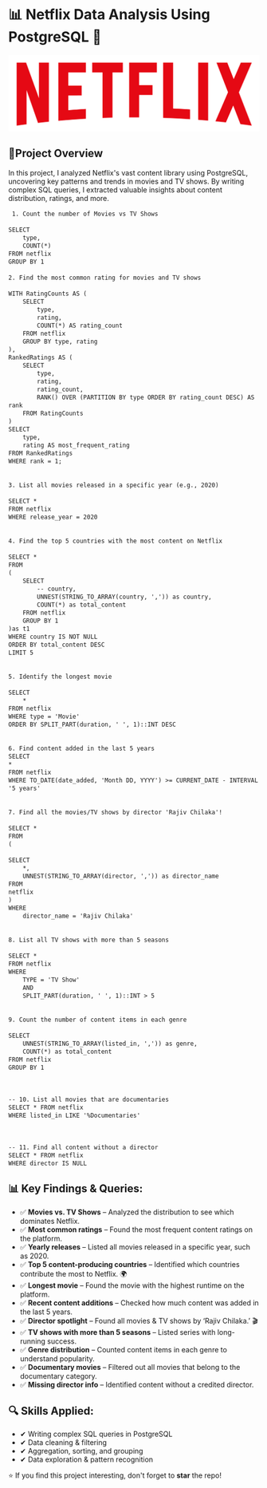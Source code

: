 # 📊 Netflix Data Analysis Using PostgreSQL 🍿

![image](https://github.com/mih-shanto/Netflix-Data-Analysis-Using-SQL-Exploring-User-Behavior-and-Content-Trends/blob/main/Project%20Details/logo.png)

## 🚀Project Overview
In this project, I analyzed Netflix's vast content library using PostgreSQL, uncovering key patterns and trends in movies and TV shows. By writing complex SQL queries, I extracted valuable insights about content distribution, ratings, and more.

     1. Count the number of Movies vs TV Shows
    
    SELECT 
    	type,
    	COUNT(*)
    FROM netflix
    GROUP BY 1

    2. Find the most common rating for movies and TV shows
    
    WITH RatingCounts AS (
        SELECT 
            type,
            rating,
            COUNT(*) AS rating_count
        FROM netflix
        GROUP BY type, rating
	),
	RankedRatings AS (
	    SELECT 
	        type,
	        rating,
	        rating_count,
	        RANK() OVER (PARTITION BY type ORDER BY rating_count DESC) AS rank
	    FROM RatingCounts
	)
	SELECT 
	    type,
	    rating AS most_frequent_rating
	FROM RankedRatings
	WHERE rank = 1;


	3. List all movies released in a specific year (e.g., 2020)
	
	SELECT * 
	FROM netflix
	WHERE release_year = 2020
	
	
	4. Find the top 5 countries with the most content on Netflix
	
	SELECT * 
	FROM
	(
		SELECT 
			-- country,
			UNNEST(STRING_TO_ARRAY(country, ',')) as country,
			COUNT(*) as total_content
		FROM netflix
		GROUP BY 1
	)as t1
	WHERE country IS NOT NULL
	ORDER BY total_content DESC
	LIMIT 5
	
	
	5. Identify the longest movie
	
	SELECT 
		*
	FROM netflix
	WHERE type = 'Movie'
	ORDER BY SPLIT_PART(duration, ' ', 1)::INT DESC
	
	
	6. Find content added in the last 5 years
	SELECT
	*
	FROM netflix
	WHERE TO_DATE(date_added, 'Month DD, YYYY') >= CURRENT_DATE - INTERVAL '5 years'


	7. Find all the movies/TV shows by director 'Rajiv Chilaka'!
	
	SELECT *
	FROM
	(
	
	SELECT 
		*,
		UNNEST(STRING_TO_ARRAY(director, ',')) as director_name
	FROM 
	netflix
	)
	WHERE 
		director_name = 'Rajiv Chilaka'

	
	8. List all TV shows with more than 5 seasons
	
	SELECT *
	FROM netflix
	WHERE 
		TYPE = 'TV Show'
		AND
		SPLIT_PART(duration, ' ', 1)::INT > 5


	9. Count the number of content items in each genre
	
	SELECT 
		UNNEST(STRING_TO_ARRAY(listed_in, ',')) as genre,
		COUNT(*) as total_content
	FROM netflix
	GROUP BY 1



	-- 10. List all movies that are documentaries
	SELECT * FROM netflix
	WHERE listed_in LIKE '%Documentaries'



	-- 11. Find all content without a director
	SELECT * FROM netflix
	WHERE director IS NULL
## 📊 Key Findings & Queries:
- ✅ **Movies vs. TV Shows** – Analyzed the distribution to see which dominates Netflix.  
- ✅ **Most common ratings** – Found the most frequent content ratings on the platform.  
- ✅ **Yearly releases** – Listed all movies released in a specific year, such as 2020.  
- ✅ **Top 5 content-producing countries** – Identified which countries contribute the most to Netflix. 🌍  
- ✅ **Longest movie** – Found the movie with the highest runtime on the platform.  
- ✅ **Recent content additions** – Checked how much content was added in the last 5 years.  
- ✅ **Director spotlight** – Found all movies & TV shows by ‘Rajiv Chilaka.’ 🎬  
- ✅ **TV shows with more than 5 seasons** – Listed series with long-running success.  
- ✅ **Genre distribution** – Counted content items in each genre to understand popularity.  
- ✅ **Documentary movies** – Filtered out all movies that belong to the documentary category.  
- ✅ **Missing director info** – Identified content without a credited director.  

## 🔍 Skills Applied:
- ✔ Writing complex SQL queries in PostgreSQL  
- ✔ Data cleaning & filtering  
- ✔ Aggregation, sorting, and grouping  
- ✔ Data exploration & pattern recognition
  
⭐ If you find this project interesting, don't forget to **star** the repo!  
